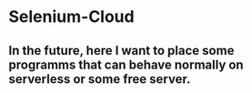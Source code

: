 # Selenium-Cloud

## In the future, here I want to place some programms that can behave normally on serverless or some free server.

